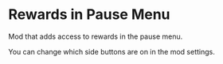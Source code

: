 # Rewards in Pause Menu

Mod that adds access to rewards in the pause menu.

You can change which side buttons are on in the mod settings.